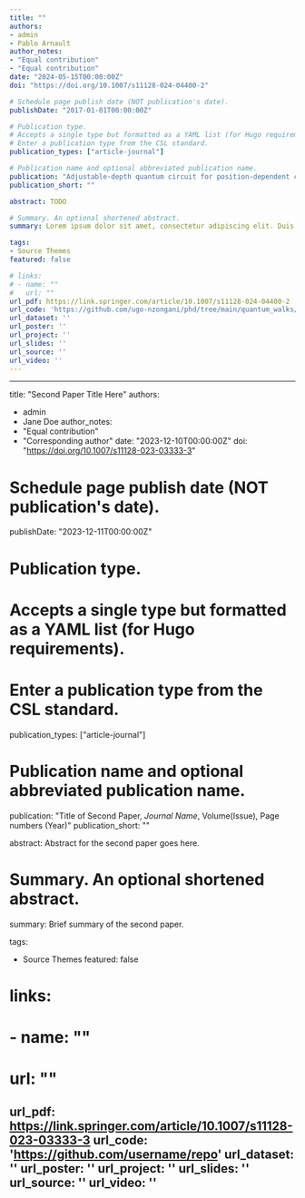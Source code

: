```yaml
---
title: ""
authors:
- admin
- Pablo Arnault
author_notes:
- "Equal contribution"
- "Equal contribution"
date: "2024-05-15T00:00:00Z"
doi: "https://doi.org/10.1007/s11128-024-04400-2"

# Schedule page publish date (NOT publication's date).
publishDate: "2017-01-01T00:00:00Z"

# Publication type.
# Accepts a single type but formatted as a YAML list (for Hugo requirements).
# Enter a publication type from the CSL standard.
publication_types: ["article-journal"]

# Publication name and optional abbreviated publication name.
publication: "Adjustable-depth quantum circuit for position-dependent coin operators of discrete-time quantum walks, *Quantum Information Processing, 23, 193* (2024)"
publication_short: ""

abstract: TODO

# Summary. An optional shortened abstract.
summary: Lorem ipsum dolor sit amet, consectetur adipiscing elit. Duis posuere tellus ac convallis placerat. Proin tincidunt magna sed ex sollicitudin condimentum.

tags:
- Source Themes
featured: false

# links:
# - name: ""
#   url: ""
url_pdf: https://link.springer.com/article/10.1007/s11128-024-04400-2
url_code: 'https://github.com/ugo-nzongani/phd/tree/main/quantum_walks/coin_operators'
url_dataset: ''
url_poster: ''
url_project: ''
url_slides: ''
url_source: ''
url_video: ''
---
```


---
title: "Second Paper Title Here"
authors:
- admin
- Jane Doe
author_notes:
- "Equal contribution"
- "Corresponding author"
date: "2023-12-10T00:00:00Z"
doi: "https://doi.org/10.1007/s11128-023-03333-3"

# Schedule page publish date (NOT publication's date).
publishDate: "2023-12-11T00:00:00Z"

# Publication type.
# Accepts a single type but formatted as a YAML list (for Hugo requirements).
# Enter a publication type from the CSL standard.
publication_types: ["article-journal"]

# Publication name and optional abbreviated publication name.
publication: "Title of Second Paper, *Journal Name*, Volume(Issue), Page numbers (Year)"
publication_short: ""

abstract: Abstract for the second paper goes here.

# Summary. An optional shortened abstract.
summary: Brief summary of the second paper.

tags:
- Source Themes
featured: false

# links:
# - name: ""
#   url: ""
url_pdf: https://link.springer.com/article/10.1007/s11128-023-03333-3
url_code: 'https://github.com/username/repo'
url_dataset: ''
url_poster: ''
url_project: ''
url_slides: ''
url_source: ''
url_video: ''
---
